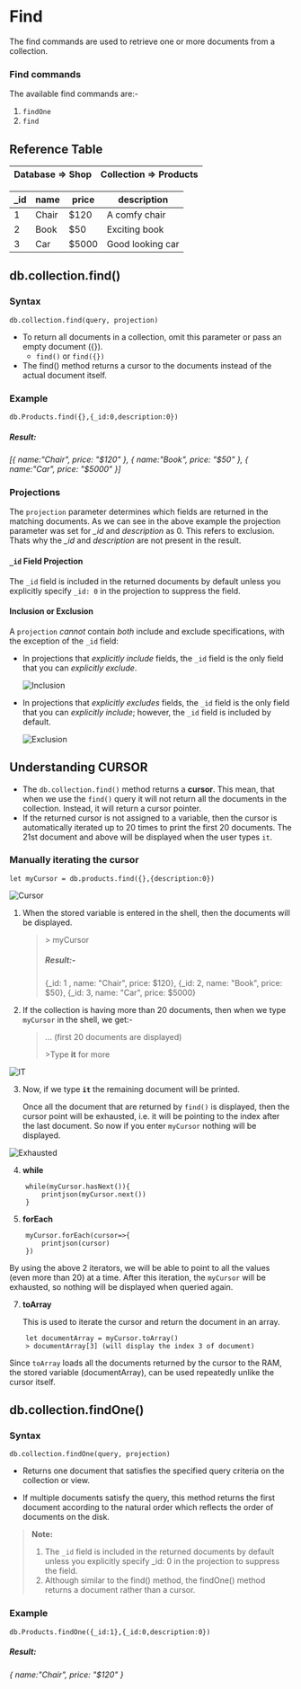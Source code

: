 # Find

The find commands are used to retrieve one or more documents from a collection.

### Find commands

The available find commands are:-

1.  `findOne`
2.  `find`

## Reference Table

| Database => Shop | Collection => Products |
| ---------------- | ---------------------- |

| \_id | name  | price | description      |
| ---- | ----- | ----- | ---------------- |
| 1    | Chair | $120  | A comfy chair    |
| 2    | Book  | $50   | Exciting book    |
| 3    | Car   | $5000 | Good looking car |

## db.collection.find()

### Syntax

`db.collection.find(query, projection)`

- To return all documents in a collection, omit this parameter or pass an empty document ({}).
  - `find()` or `find({})`
- The find() method returns a cursor to the documents instead of the actual document itself.

### Example

```
db.Products.find({},{_id:0,description:0})
```

##### Result:

_[{ name:"Chair", price: "$120" }, { name:"Book", price: "$50" }, { name:"Car", price: "$5000" }]_

### Projections

The `projection` parameter determines which fields are returned in the matching documents.
As we can see in the above example the projection parameter was set for _\_id_ and _description_ as 0. This refers to exclusion.
Thats why the _\_id_ and _description_ are not present in the result.

#### `_id` Field Projection

The `_id` field is included in the returned documents by default unless you explicitly specify `_id: 0` in the projection to suppress the field.

#### Inclusion or Exclusion

A `projection` _cannot_ contain _both_ include and exclude specifications, with the exception of the `_id` field:

- In projections that _explicitly include_ fields, the `_id` field is the only field that you can _explicitly exclude_.

  ![Inclusion](/Assests/Images/InclusionProjection.jpg)

- In projections that _explicitly excludes_ fields, the `_id` field is the only field that you can _explicitly include_; however, the `_id` field is included by default.

  ![Exclusion](/Assests/Images/ExclusionProjection.jpg)

## Understanding CURSOR

- The `db.collection.find()` method returns a **cursor**.
  This mean, that when we use the `find()` query it will not return all the documents in the collection. Instead, it will return a cursor pointer.
- If the returned cursor is not assigned to a variable, then the cursor is automatically iterated up to 20 times to print the first 20 documents.
  The 21st document and above will be displayed when the user types `it`.

### Manually iterating the cursor

`let myCursor = db.products.find({},{description:0})`

![Cursor](/Assests/Images/Cursor.jpg)

1. When the stored variable is entered in the shell, then the documents will be displayed.
   > \> myCursor
   >
   > ##### Result:-
   >
   > {\_id: 1 , name: "Chair", price: $120},
   > {\_id: 2, name: "Book", price: $50},
   > {\_id: 3, name: "Car", price: $5000}
2. If the collection is having more than 20 documents, then when we type `myCursor` in the shell, we get:-
   > ... (first 20 documents are displayed)
   >
   > \>Type **it** for more

![IT](/Assests/Images/it.jpg)

3. Now, if we type **`it`** the remaining document will be printed.
   
   Once all the document that are returned by `find()` is displayed, then the cursor point will be exhausted, i.e. it will be pointing to the index after the last document.
   So now if you enter `myCursor` nothing will be displayed.

![Exhausted](/Assests/Images/Exhausted.jpg)

4. **while**

```
	while(myCursor.hasNext()){
		printjson(myCursor.next())
	}
```

5. **forEach**

```
	myCursor.forEach(cursor=>{
		printjson(cursor)
	})
```

By using the above 2 iterators, we will be able to point to all the values (even more than 20) at a time.
After this iteration, the `myCursor` will be exhausted, so nothing will be displayed when queried again.

7. **toArray**

   This is used to iterate the cursor and return the document in an array.

```
	let documentArray = myCursor.toArray()
	> documentArray[3] (will display the index 3 of document)
```

Since `toArray` loads all the documents returned by the cursor to the RAM, the stored variable (documentArray), can be used repeatedly unlike the cursor itself.

## db.collection.findOne()

### Syntax

`db.collection.findOne(query, projection)`

- Returns one document that satisfies the specified query criteria on the collection or view.

- If multiple documents satisfy the query, this method returns the first document according to the natural order which reflects the order of documents on the disk.

> **Note:**
>
> 1.  The `_id` field is included in the returned documents by default unless you explicitly specify \_id: 0 in the projection to suppress the field.
> 2.  Although similar to the find() method, the findOne() method returns a document rather than a cursor.

### Example

```
db.Products.findOne({_id:1},{_id:0,description:0})
```

##### Result:

_{ name:"Chair", price: "$120" }_

